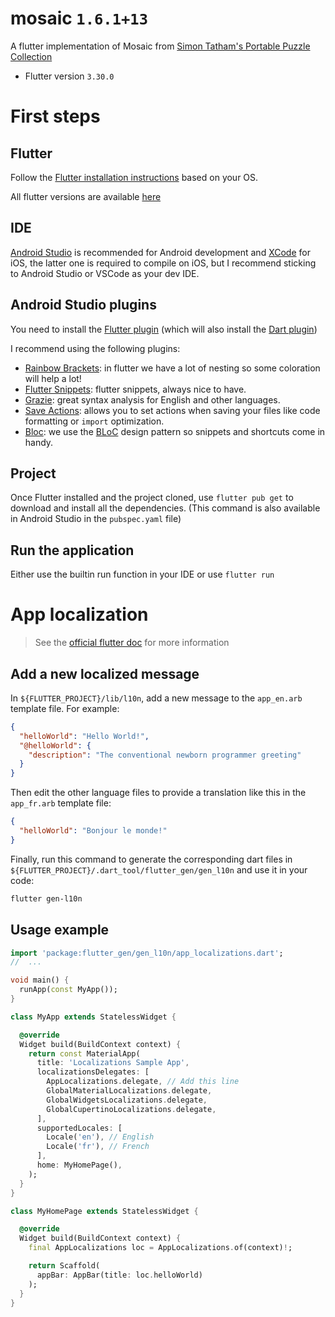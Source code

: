 # mosaic `1.6.1+13`

A flutter implementation of Mosaic
from [Simon Tatham's Portable Puzzle Collection](https://www.chiark.greenend.org.uk/~sgtatham/puzzles/)

- Flutter version `3.30.0`

# First steps

## Flutter

Follow the [Flutter installation instructions](https://docs.flutter.dev/get-started/install) based
on your OS.

All flutter versions are available [here](https://docs.flutter.dev/development/tools/sdk/releases)

## IDE

[Android Studio](https://developer.android.com/studio) is recommended for Android development
and [XCode](https://developer.apple.com/xcode/) for iOS, the latter one is required to compile on
iOS, but I recommend sticking to Android Studio or VSCode as your dev IDE.

## Android Studio plugins

You need to install the [Flutter plugin](https://plugins.jetbrains.com/plugin/9212-flutter)
(which will also install the [Dart plugin](https://plugins.jetbrains.com/plugin/6351-dart))

I recommend using the following plugins:

- [Rainbow Brackets](https://plugins.jetbrains.com/plugin/10080-rainbow-brackets): in flutter we
  have a lot of nesting so some coloration will help a lot!
- [Flutter Snippets](https://plugins.jetbrains.com/plugin/12348-flutter-snippets): flutter snippets,
  always nice to have.
- [Grazie](https://plugins.jetbrains.com/plugin/12175-grazie): great syntax analysis for English and
  other languages.
- [Save Actions](https://plugins.jetbrains.com/plugin/7642-save-actions): allows you to set actions
  when saving your files like code formatting or `import` optimization.
- [Bloc](https://plugins.jetbrains.com/plugin/12129-bloc): we use
  the [BLoC](https://www.didierboelens.com/2018/08/reactive-programming-streams-bloc/) design
  pattern so snippets and shortcuts come in handy.

## Project

Once Flutter installed and the project cloned, use `flutter pub get` to download and install all the
dependencies.
(This command is also available in Android Studio in the `pubspec.yaml` file)

## Run the application

Either use the builtin run function in your IDE or use `flutter run`

# App localization

> See the [official flutter doc](https://docs.flutter.dev/ui/accessibility-and-localization/internationalization) for more information

## Add a new localized message

In `${FLUTTER_PROJECT}/lib/l10n`, add a new message to the `app_en.arb` template file. For example:
```json
{
  "helloWorld": "Hello World!",
  "@helloWorld": {
    "description": "The conventional newborn programmer greeting"
  }
}
```

Then edit the other language files to provide a translation like this in the `app_fr.arb` template file:
```json
{
  "helloWorld": "Bonjour le monde!"
}
```

Finally, run this command to generate the corresponding dart files in `${FLUTTER_PROJECT}/.dart_tool/flutter_gen/gen_l10n` and use it in your code:
```sh
flutter gen-l10n
```

## Usage example

```dart
import 'package:flutter_gen/gen_l10n/app_localizations.dart';
//  ...

void main() {
  runApp(const MyApp());
}

class MyApp extends StatelessWidget {

  @override
  Widget build(BuildContext context) {
    return const MaterialApp(
      title: 'Localizations Sample App',
      localizationsDelegates: [
        AppLocalizations.delegate, // Add this line
        GlobalMaterialLocalizations.delegate,
        GlobalWidgetsLocalizations.delegate,
        GlobalCupertinoLocalizations.delegate,
      ],
      supportedLocales: [
        Locale('en'), // English
        Locale('fr'), // French
      ],
      home: MyHomePage(),
    );
  }
}

class MyHomePage extends StatelessWidget {

  @override
  Widget build(BuildContext context) {
    final AppLocalizations loc = AppLocalizations.of(context)!;

    return Scaffold(
      appBar: AppBar(title: loc.helloWorld)
    );
  }
}

```
